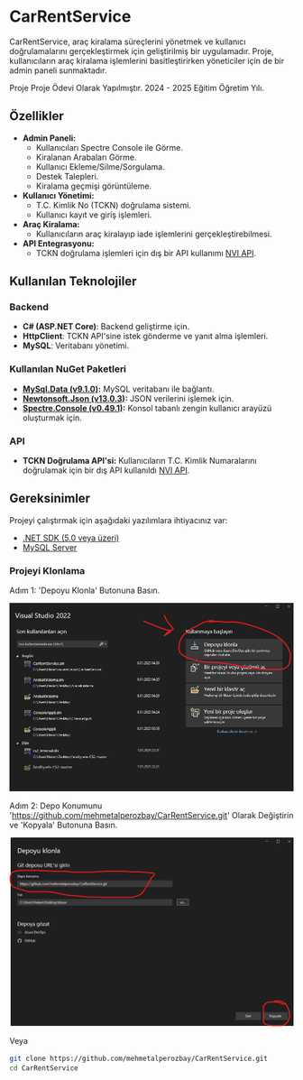 # CarRentService

CarRentService, araç kiralama süreçlerini yönetmek ve kullanıcı doğrulamalarını gerçekleştirmek için geliştirilmiş bir uygulamadır. Proje, kullanıcıların araç kiralama işlemlerini basitleştirirken yöneticiler için de bir admin paneli sunmaktadır. 

Proje Proje Ödevi Olarak Yapılmıştır. 2024 - 2025 Eğitim Öğretim Yılı.

## Özellikler

- **Admin Paneli:**
  - Kullanıcıları Spectre Console ile Görme.
  - Kiralanan Arabaları Görme.
  - Kullanıcı Ekleme/Silme/Sorgulama.
  - Destek Talepleri.
  - Kiralama geçmişi görüntüleme.
- **Kullanıcı Yönetimi:**
  - T.C. Kimlik No (TCKN) doğrulama sistemi.
  - Kullanıcı kayıt ve giriş işlemleri.
- **Araç Kiralama:**
  - Kullanıcıların araç kiralayıp iade işlemlerini gerçekleştirebilmesi.
- **API Entegrasyonu:**
  - TCKN doğrulama işlemleri için dış bir API kullanımı [NVI API](https://www.nvi.gov.tr/).

## Kullanılan Teknolojiler

### Backend
- **C# (ASP.NET Core)**: Backend geliştirme için.
- **HttpClient**: TCKN API'sine istek gönderme ve yanıt alma işlemleri.
- **MySQL**: Veritabanı yönetimi.

  
### Kullanılan NuGet Paketleri
- **[MySql.Data (v9.1.0)](https://www.nuget.org/packages/MySql.Data/):** MySQL veritabanı ile bağlantı.
- **[Newtonsoft.Json (v13.0.3)](https://www.nuget.org/packages/Newtonsoft.Json/):** JSON verilerini işlemek için.
- **[Spectre.Console (v0.49.1)](https://www.nuget.org/packages/Spectre.Console/):** Konsol tabanlı zengin kullanıcı arayüzü oluşturmak için.

### API
- **TCKN Doğrulama API'si:** Kullanıcıların T.C. Kimlik Numaralarını doğrulamak için bir dış API kullanıldı [NVI API](https://www.nvi.gov.tr/).

## Gereksinimler

Projeyi çalıştırmak için aşağıdaki yazılımlara ihtiyacınız var:

- [.NET SDK (5.0 veya üzeri)](https://dotnet.microsoft.com/download)
- [MySQL Server](https://www.mysql.com/)

### Projeyi Klonlama
Adım 1:  'Depoyu Klonla' Butonuna Basın.

![Adım 1](./images/git1.png)


Adım 2: Depo Konumunu 'https://github.com/mehmetalperozbay/CarRentService.git' Olarak Değiştirin ve 'Kopyala' Butonuna Basın.

![Adım 2](./images/git2.png)

Veya

```bash
git clone https://github.com/mehmetalperozbay/CarRentService.git
cd CarRentService

